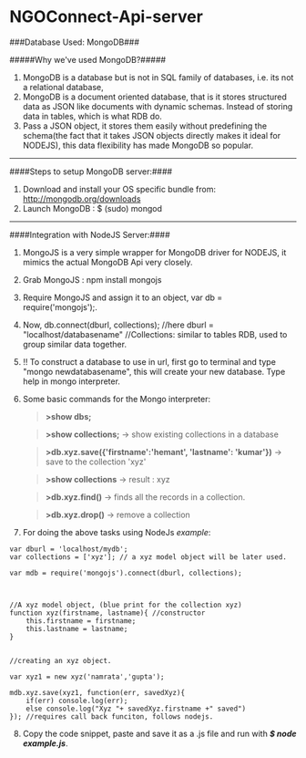 NGOConnect-Api-server
=====================

###Database Used: MongoDB###
	
#####Why we've used MongoDB?#####

1. MongoDB is a database but is not in SQL family of databases, i.e. its not a relational database,
2. MongoDB is a document oriented database, that is it stores structured data as JSON like documents with dynamic schemas. Instead of storing data in tables, which is 		what RDB do.
3. Pass a JSON object, it stores them easily without predefining the schema(the fact that it takes JSON objects directly makes it ideal for NODEJS), this data 			 flexibility has made MongoDB so popular.


-----------------------------------------------------------------------------------------------------------------------------------------------

####Steps to setup MongoDB server:####

1. Download and install your OS specific bundle from: http://mongodb.org/downloads
2. Launch MongoDB : $ (sudo) mongod



------------------------------------------------------------------------------------------------------------------------------------------------

####Integration with NodeJS Server:####

1. MongoJS is a very simple wrapper for MongoDB driver for NODEJS, it mimics the actual MongoDB Api very closely.
2. Grab MongoJS : npm install mongojs
3. Require MongoJS and assign it to an object, var db = require('mongojs');.
4. Now, db.connect(dburl, collections); //here dburl = "localhost/databasename" //Collections: similar to tables RDB, used to group similar data together.


5. !! To construct a database to use in url, first go to terminal and type "mongo newdatabasename", this will create your new database. Type help in mongo interpreter.
6. Some basic commands for the Mongo interpreter: 
	
	>**>show dbs;**

	>**>show collections;**  -> show existing collections in a database
	
	>**>db.xyz.save({'firstname':'hemant', 'lastname': 'kumar'})** -> save to the collection 'xyz'
	
	>**>show collections**  -> result : xyz
	
	>**>db.xyz.find()**     -> finds all the records in a collection.

	>**>db.xyz.drop()**     -> remove a collection
	
7. For doing the above tasks using NodeJs *example*: 

```
var dburl = 'localhost/mydb';
var collections = ['xyz']; // a xyz model object will be later used.

var mdb = require('mongojs').connect(dburl, collections);



//A xyz model object, (blue print for the collection xyz)
function xyz(firstname, lastname){ //constructor
	this.firstname = firstname;
	this.lastname = lastname;
}


//creating an xyz object.

var xyz1 = new xyz('namrata','gupta');

mdb.xyz.save(xyz1, function(err, savedXyz){
	if(err) console.log(err);
	else console.log("Xyz "+ savedXyz.firstname +" saved")
}); //requires call back funciton, follows nodejs.
```	
8. Copy the code snippet, paste and save it as a .js file and run with ***$ node example.js***.